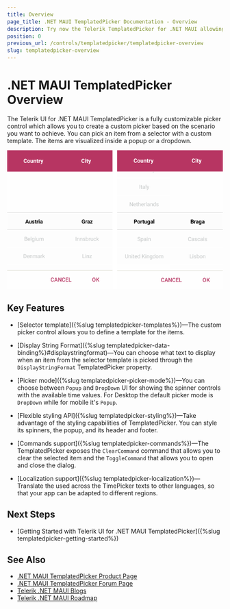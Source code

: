 ```yaml
---
title: Overview
page_title: .NET MAUI TemplatedPicker Documentation - Overview
description: Try now the Telerik TemplatedPicker for .NET MAUI allowing you to create custom pickers based on your requirements and the scenario you want to achieve.
position: 0
previous_url: /controls/templatedpicker/templatedpicker-overview
slug: templatedpicker-overview
---
```


# .NET MAUI TemplatedPicker Overview

The Telerik UI for .NET MAUI TemplatedPicker is a fully customizable picker control which allows you to create a custom picker based on the scenario you want to achieve. You can pick an item from a selector with a custom template. The items are visualized inside a popup or a dropdown.

![.NET MAUI TemplatedPicker Overview](images/templated_picker_overview.png)

## Key Features

* [Selector template]({%slug templatedpicker-templates%})&mdash;The custom picker control allows you to define a template for the items.

* [Display String Format]({%slug templatedpicker-data-binding%}#displaystringformat)&mdash;You can choose what text to display when an item from the selector template is picked through the `DisplayStringFormat` TemplatedPicker property.

* [Picker mode]({%slug templatedpicker-picker-mode%})&mdash;You can choose between `Popup` and `DropDown` UI for showing the spinner controls with the available time values. For Desktop the default picker mode is `DropDown` while for mobile it's `Popup`.

* [Flexible styling API]({%slug templatedpicker-styling%})&mdash;Take advantage of the styling capabilities of TemplatedPicker. You can style its spinners, the popup, and its header and footer.

* [Commands support]({%slug templatedpicker-commands%})&mdash;The TemplatedPicker exposes the `ClearCommand` command that allows you to clear the selected item and the `ToggleCommand` that allows you to open and close the dialog.

* [Localization support]({%slug templatedpicker-localization%})&mdash;Translate the used across the TimePicker texts to other languages, so that your app can be adapted to different regions.

## Next Steps

- [Getting Started with Telerik UI for .NET MAUI TemplatedPicker]({%slug templatedpicker-getting-started%})

## See Also

- [.NET MAUI TemplatedPicker Product Page](https://www.telerik.com/maui-ui/templatedpicker)
- [.NET MAUI TemplatedPicker Forum Page](https://www.telerik.com/forums/maui?tagId=1854)
- [Telerik .NET MAUI Blogs](https://www.telerik.com/blogs/mobile-net-maui)
- [Telerik .NET MAUI Roadmap](https://www.telerik.com/support/whats-new/maui-ui/roadmap)
